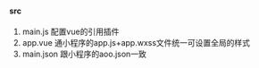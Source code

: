 #### src
1. main.js 配置vue的引用插件
2. app.vue 通小程序的app.js+app.wxss文件统一可设置全局的样式
3. main.json 跟小程序的aoo.json一致